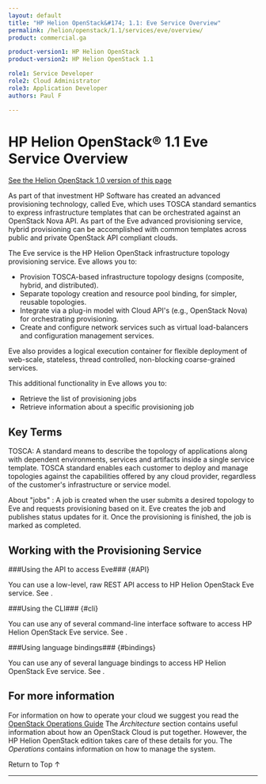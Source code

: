 ```yaml
---
layout: default
title: "HP Helion OpenStack&#174; 1.1: Eve Service Overview"
permalink: /helion/openstack/1.1/services/eve/overview/
product: commercial.ga

product-version1: HP Helion OpenStack
product-version2: HP Helion OpenStack 1.1

role1: Service Developer 
role2: Cloud Administrator 
role3: Application Developer 
authors: Paul F

---
```

<!--PUBLISHED-->

# HP Helion OpenStack&#174; 1.1 Eve Service Overview #
[See the Helion OpenStack 1.0 version of this page](/helion/openstack/services/eve/overview/)

<!-- modeled after HP Cloud Networking Getting Started (network.getting.started.md) -->

As part of that investment HP Software has created an advanced provisioning technology, called Eve, which uses TOSCA standard semantics to express infrastructure templates that can be orchestrated against an OpenStack Nova API.  As part of the Eve advanced provisioning service, hybrid provisioning can be accomplished with common templates across public and private OpenStack API compliant clouds.

The Eve service is the HP Helion OpenStack infrastructure topology provisioning service. Eve allows you to:

- Provision TOSCA-based infrastructure topology designs (composite, hybrid, and distributed).
- Separate topology creation and resource pool binding, for simpler, reusable topologies.
- Integrate via a plug-in model with Cloud API's (e.g., OpenStack Nova) for orchestrating provisioning.
- Create and configure network services such as virtual load-balancers and configuration management services.

Eve also provides a logical execution container for flexible deployment of web-scale, stateless, thread controlled, non-blocking coarse-grained services. 

This additional functionality in Eve allows you to:

- Retrieve the list of provisioning jobs
- Retrieve information about a specific provisioning job

## Key Terms ##

TOSCA: A standard means to describe the topology of applications along with dependent environments, services and artifacts inside a single service template. TOSCA standard enables each customer to deploy and manage topologies against the capabilities offered by any cloud provider, regardless of the customer's infrastructure or service model.

About "jobs" : A job is created when the user submits a desired topology to Eve and requests provisioning based on it. Eve creates the job and publishes status updates for it. Once the provisioning is finished, the job is marked as completed. 


## Working with the Provisioning Service ##

###Using the API to access Eve### {#API}
 
You can use a low-level, raw REST API access to HP Helion OpenStack Eve service. See .

###Using the CLI### {#cli}

You can use any of several command-line interface software to access HP Helion OpenStack Eve service. See .

###Using language bindings### {#bindings}

You can use any of several language bindings to access HP Helion OpenStack Eve service. See .

<!--
## How To's with the HP Helion OpenStack Image Operations Service ## {#howto}

The following lists of tasks can be performed by a user or administrator through the [HP Administration Dashboard](/helion/openstack/1.1/manage/administration-dashboard/), the OpenStack [CLI]() or OpenStack [API]().

###Working with topologies

- Launch a topology
- Terminate a running topology
- Delete a terminated topology
- Delete a running topology

### Maintain existing topologies ###

- Assign Floating IP to Server
- Unassign Floating IP from server
- Pause a Server
- Unpause a Server
- Suspend a Server
- Resume a Server
- Soft/Hard Reboot a Server
- Add Security Group to Server
- Remove Security Group from Server
- Add Server to Server Group
- Remove Server from Server Group
- Add volume group to server group
- Remove volume group from server group-->

## For more information ##

For information on how to operate your cloud we suggest you read the [OpenStack Operations Guide](http://docs.openstack.org/ops/) The *Architecture* section contains useful information about how an OpenStack Cloud is put together. However, the HP Helion OpenStack edition takes care of these details for you. The *Operations* contains information on how to manage the system.

<!-- hide me Also see the Help topics that are available in the Operational Dashboard and Administration Dashboard.  Website copies are available:

* [HP Helion OpenStack Operational Dashboard Help](/helion/openstack/1.1/manage/operational-dashboard/)
* [HP Helion OpenStack Administration Dashboard Help](/helion/openstack/1.1/manage/administration-dashboard/) -->


 <a href="#top" style="padding:14px 0px 14px 0px; text-decoration: none;"> Return to Top &#8593; </a>

----
